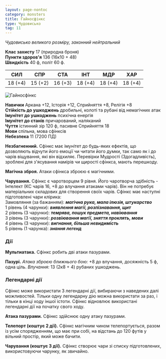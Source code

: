 ```yaml
---
layout: page-nontoc
category: monsters
title: Гайносфінкс
type: Чудовисько
tag: 11
---
```


_Чудовисько великого розміру, законний нейтральний_

**Клас захисту** 17 (природна броня)    
**Пункти здоров'я** 136 (16к10 + 48)    
**Швидкість** 40 ф, політ 60 ф.

| СИЛ     | СПР     | СТА     | ІНТ     | МДР     | ХАР     |
| ------- | ------- | ------- | ------- | ------- | ------- |
| 18 (+4) | 15 (+2) | 16 (+3) | 18 (+4) | 18 (+4) | 18 (+4) |

![Гайносфінкс](https://www.dndbeyond.com/avatars/thumbnails/30835/919/1000/1000/638063924067395675.png) 

**Навички** Аркана +12, Історія +12, Сприйняття +8, Релігія +8    
**Стійкість до ушкоджень** дробильні, колоті та рубані від немагічних атак    
**Імунітет до ушкоджень** психічна енергія    
**Імунітет до станів** причарований, наляканий    
**Чуття** істинний зір 120 ф, пасивне Сприйняття 18    
**Мови** спільна, мова сфінксів    
**Небезпека** 11 (7200 ПД)

**Незбагненний.** Сфінкс має імунітет до будь-яких ефектів, що дозволяють відчути його емоції чи читати його думки, так само як і до чарів віщування, які він відхиляє. Перевірки Мудрості (Здогадливість), зроблені для з'ясування намірів чи щирості сфінкса, мають перешкоду.    

**Магічна зброя.** Атаки сфінкса зброєю є магічними.    

**Чарування.** Сфінкс є чаротворцем 9 рівня. Його чаротворча здібність - Інтелект (КС чарів 16, +8 до влучання атаками чарів). Він не потребує матеріальних складових для створення своїх чарів. Сфінкс має наступні підготовлені чари клірика:    
Замовляння (за бажанням): **_магічна рука, мала ілюзія, штукарство_**    
1 рівень (4 чарунки): **_виявлення магії, розпізнавання, щит_**    
2 рівень (3 чарунки): **_темрява, пошук предмета, навіювання_**    
3 рівень (3 чарунки): **_розвіювання магії, зняття проклять, мови_**    
4 рівень (3 чарунки): **_вигнання, більша невидимість_**    
5 рівень (1 чарунка): **_знання легенд_**

### Дії
**Мультиатака.** Сфінкс робить дві атаки пазурами.    

**Пазурі.** _Атака зброєю ближнього бою:_ +8 до влучання, досяжність 5 ф, одна ціль. _Влучання:_ 13 (2к8 + 4) рубаних ушкоджень.

### Легендарні дії
Сфінкс може використати 3 легендарні дії, вибираючи з наведених далі можливостей. Тільки одну легендарну дію можна використати за раз, і тільки в кінці ходу іншої істоти. Сфінкс відновлює використані легендарні дії на початку свого ходу.    

**Атака пазурами.** Сфінкс здійснює одну атаку пазурами.    

**Телепорт (коштує 2 дії).** Сфінкс магічним чином телепортується, разом із усім спорядженням, що має при собі, на відстань до 120 футів у вільний простір, який може бачити.    

**Чарування (коштує 3 дії).** Сфінкс створює чари зі списку підготовлених, використовуючи чарунку, як звичайно.
